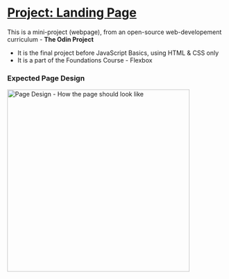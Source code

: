 # [Project: Landing Page](https://www.theodinproject.com/lessons/foundations-landing-page)
This is a mini-project (webpage), from an open-source web-developement curriculum - **The Odin Project**
- It is the final project before JavaScript Basics, using HTML & CSS only
- It is a part of the Foundations Course - Flexbox

### Expected Page Design
<img src="https://github.com/udaypalecha/landing-page-TOP/assets/99619714/5ecf7985-ca80-44b1-a239-b5beb229ba11" alt="Page Design - How the page should look like" width=420px>
